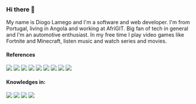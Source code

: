 ### Hi there 👋
My name is Diogo Lamego and I'm a software and web developer.
I'm from Portugal, living in Angola and working at AfriGIT.
Big fan of tech in general and I'm an automotive enthusiast.
In my free time I play video games like Fortnite and Minecraft, listen music and watch series and movies.

#### References
![](https://img.shields.io/badge/OS-Windows-informational?style=flat&logo=windows&logoColor=white&color=red)
![](https://img.shields.io/badge/Editor-VisualCode-informational?style=flat&logo=visual-studio-code&logoColor=white&color=red)
![](https://img.shields.io/badge/Code-CSharp-informational?style=flat&logo=c-sharp&logoColor=white&color=red)
![](https://img.shields.io/badge/Code-Javascript-informational?style=flat&logo=javascript&logoColor=white&color=red)
![](https://img.shields.io/badge/Code-HTML-informational?style=flat&logo=htmlt&logoColor=white&color=red)
![](https://img.shields.io/badge/Code-CSS-informational?style=flat&logo=css&logoColor=white&color=red)
![](https://img.shields.io/badge/Code-SQL-informational?style=flat&logo=sql&logoColor=white&color=red)
![](https://img.shields.io/badge/Tools-ASPNET-informational?style=flat&logo=aspnet&logoColor=white&color=red)
![](https://img.shields.io/badge/Tools-Xamarin-informational?style=flat&logo=xamarin&logoColor=white&color=red)

#### Knowledges in:
![](https://img.shields.io/badge/Code-NodeJs-informational?style=flat&logo=nodejs&logoColor=white&color=2bbc8a)
![](https://img.shields.io/badge/Code-Python-informational?style=flat&logo=python&logoColor=white&color=2bbc8a)
![](https://img.shields.io/badge/Code-Java-informational?style=flat&logo=java&logoColor=white&color=2bbc8a)
![](https://img.shields.io/badge/Code-PHP-informational?style=flat&logo=php&logoColor=white&color=2bbc8a)
